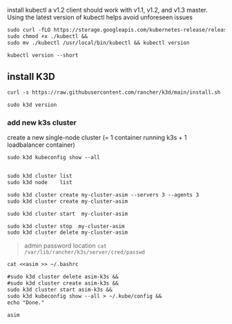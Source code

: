 install kubectl 
a v1.2 client should work with v1.1, v1.2, and v1.3 master. Using the latest version of kubectl helps avoid unforeseen issues
```txt
sudo curl -fLO https://storage.googleapis.com/kubernetes-release/release/`curl -s https://storage.googleapis.com/kubernetes-release/release/stable.txt`/bin/linux/amd64/kubectl &&
sudo chmod +x ./kubectl &&
sudo mv ./kubectl /usr/local/bin/kubectl && kubectl version

kubectl version --short
```


## install K3D 
```txt
curl -s https://raw.githubusercontent.com/rancher/k3d/main/install.sh | bash 

sudo k3d version
```

### add new k3s cluster
create a new single-node cluster (= 1 container running k3s + 1 loadbalancer container)
```txt
sudo k3d kubeconfig show --all


sudo k3d cluster list
sudo k3d node    list

sudo k3d cluster create my-cluster-asim --servers 3 --agents 3
sudo k3d cluster create my-cluster-asim

sudo k3d cluster start  my-cluster-asim

sudo k3d cluster stop  my-cluster-asim
sudo k3d cluster delete my-cluster-asim
```

> admin password location `cat /var/lib/rancher/k3s/server/cred/passwd`
```txt
cat <<asim >> ~/.bashrc

#sudo k3d cluster delete asim-k3s &&
#sudo k3d cluster create asim-k3s &&
sudo k3d cluster start asim-k3s &&
sudo k3d kubeconfig show --all > ~/.kube/config && 
echo "Done."

asim
```